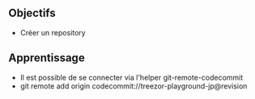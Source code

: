 <!-- https://docs.aws.amazon.com/codecommit/index.html -->
## Objectifs
- Créer un repository

## Apprentissage
- Il est possible de se connecter via l'helper git-remote-codecommit
- git remote add origin codecommit://treezor-playground-jp@revision